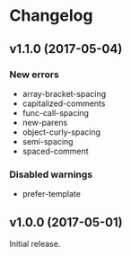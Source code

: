# Changelog

## v1.1.0 (2017-05-04)

### New errors

* array-bracket-spacing
* capitalized-comments
* func-call-spacing
* new-parens
* object-curly-spacing
* semi-spacing
* spaced-comment

### Disabled warnings

* prefer-template

## v1.0.0 (2017-05-01)

Initial release.
